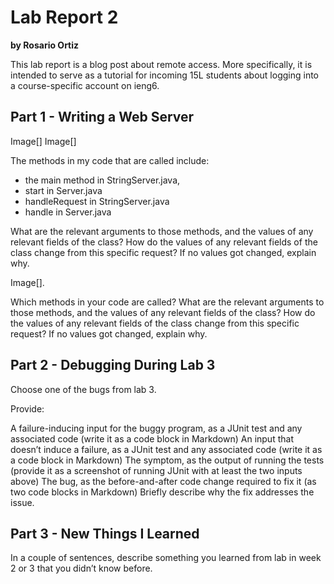 # Lab Report 2 
**by Rosario Ortiz**

 This lab report is a blog post about remote access. More specifically, it is intended to serve as a tutorial for incoming 15L students about logging into a course-specific account on ieng6.

## Part 1 - Writing a Web Server 

Image[] <!--- Code-->
Image[]<!--- SS of Using it 1  -->  

The methods in my code that are called include:
- the main method in StringServer.java,
- start in Server.java
- handleRequest in StringServer.java
- handle in Server.java


What are the relevant arguments to those methods, and the values of any relevant fields of the class?
How do the values of any relevant fields of the class change from this specific request? If no values got changed, explain why.  

Image[]<!--- SS of Using it 2  -->. 

Which methods in your code are called?
What are the relevant arguments to those methods, and the values of any relevant fields of the class?
How do the values of any relevant fields of the class change from this specific request? If no values got changed, explain why.

## Part 2 - Debugging During Lab 3

Choose one of the bugs from lab 3.

Provide:

A failure-inducing input for the buggy program, as a JUnit test and any associated code (write it as a code block in Markdown)
An input that doesn’t induce a failure, as a JUnit test and any associated code (write it as a code block in Markdown)
The symptom, as the output of running the tests (provide it as a screenshot of running JUnit with at least the two inputs above)
The bug, as the before-and-after code change required to fix it (as two code blocks in Markdown)
Briefly describe why the fix addresses the issue.


## Part 3 - New Things I Learned

In a couple of sentences, describe something you learned from lab in week 2 or 3 that you didn’t know before.



